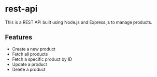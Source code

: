 # rest-api
This is a REST API built using Node.js and Express.js to manage products.

## Features

- Create a new product
- Fetch all products
- Fetch a specific product by ID
- Update a product
- Delete a product
